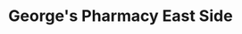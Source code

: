 ---
title: "George's Pharmacy East Side"
url: /indianapolis/georges-pharmacy-east-side/
shop: chemist
---
